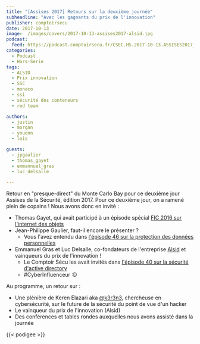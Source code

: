 ```yaml
---
title: "[Assises 2017] Retours sur la deuxième journée"
subheadline: "Avec les gagnants du prix de l'innovation"
publisher: comptoirsecu
date: 2017-10-13
image:  /images/covers/2017-10-13-assises2017-alsid.jpg
podcast:
  feed: https://podcast.comptoirsecu.fr/CSEC.HS.2017-10-13.ASSISES2017_jour2.mp3
categories:
  - Podcast
  - Hors-Serie
tags:
  - ALSID
  - Prix innovation
  - SSC
  - monaco
  - ssi
  - sécurité des conteneurs
  - red team

authors:
  - justin
  - morgan
  - youenn
  - lois

guests:
  - jpgaulier
  - thomas_gayet
  - emmannuel_gras
  - luc_delsalle

---
```


Retour en "presque-direct" du Monte Carlo Bay pour ce deuxième jour Assises de la Sécurité, édition 2017. Pour ce deuxième jour, on a ramené plein de copains ! Nous avons donc en invité :

- Thomas Gayet, qui avait participé à un épisode spécial [FIC 2016 sur l'internet des objets](https://www.comptoirsecu.fr/podcast/fic2016-5--internet-of-things/)
- Jean-Philippe Gaulier, faut-il encore le présenter ?
  - Vous l'avez entendu dans [l'épisode 46 sur la protection des données personnelles](https://www.comptoirsecu.fr/podcast/%C3%A9pisode-46-protection-des-donn%C3%A9es-personnelles/)
- Emmanuel Gras et Luc Delsalle, co-fondateurs de l'entreprise [Alsid](https://alsid.fr/) et vainqueurs du prix de l'innovation !
  - Le Comptoir Sécu les avait invités dans [l'épisode 40 sur la sécurité d'active directory](https://www.comptoirsecu.fr/podcast/%C3%A9pisode-40-la-s%C3%A9curit%C3%A9-dactive-directory/)
  - #CyberInfluenceur :D


Au programme, un retour sur :

 - Une plénière de Keren Elazari aka [@k3r3n3](https://twitter.com/k3r3n3), chercheuse en cybersécurité, sur le future de la sécurité du point de vue d'un hacker
 - Le vainqueur du prix de l'innovation (Alsid)
 - Des conférences et tables rondes auxquelles nous avons assisté dans la journée

{{< podigee >}}
